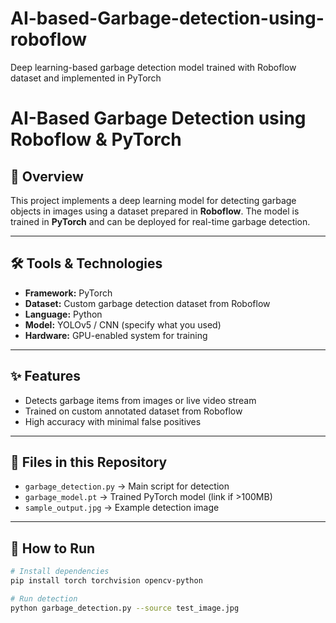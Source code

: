 # AI-based-Garbage-detection-using-roboflow
Deep learning-based garbage detection model trained with Roboflow dataset and implemented in PyTorch
# AI-Based Garbage Detection using Roboflow & PyTorch

## 📌 Overview
This project implements a deep learning model for detecting garbage objects in images using a dataset prepared in **Roboflow**. The model is trained in **PyTorch** and can be deployed for real-time garbage detection.

---

## 🛠 Tools & Technologies
- **Framework:** PyTorch  
- **Dataset:** Custom garbage detection dataset from Roboflow  
- **Language:** Python  
- **Model:** YOLOv5 / CNN (specify what you used)  
- **Hardware:** GPU-enabled system for training  

---

## ✨ Features
- Detects garbage items from images or live video stream  
- Trained on custom annotated dataset from Roboflow  
- High accuracy with minimal false positives  

---

## 📂 Files in this Repository
- `garbage_detection.py` → Main script for detection  
- `garbage_model.pt` → Trained PyTorch model (link if >100MB)  
- `sample_output.jpg` → Example detection image  

---

## 🚀 How to Run
```bash
# Install dependencies
pip install torch torchvision opencv-python

# Run detection
python garbage_detection.py --source test_image.jpg
